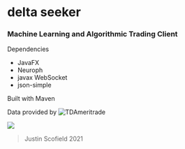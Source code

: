 # delta seeker
### Machine Learning and Algorithmic Trading Client

Dependencies
- JavaFX
- Neuroph
- javax WebSocket
- json-simple

Built with Maven

Data provided by ![TDAmeritrade](https://developer.tdameritrade.com/)

![](https://i.imgur.com/kQqOOmB.png)
<!-- ![](https://i.imgur.com/ot2X2sz.png)
![](https://i.imgur.com/8ku1DYs.png) -->
<!-- ![](https://i.imgur.com/WGz4wWI.png) -->

> Justin Scofield 2021
